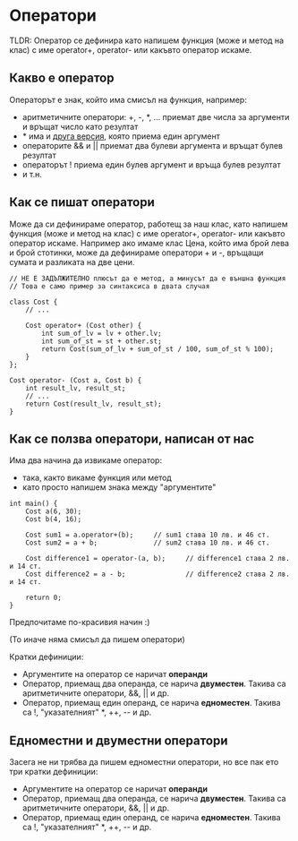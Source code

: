 # Оператори

TLDR: Оператор се дефинира като напишем функция (може и метод на клас) с име operator+, operator- или какъвто
оператор искаме.

## Какво е оператор

Операторът е знак, който има смисъл на функция, например:
- аритметичните оператори: +, -, *, ... приемат две числа за аргументи и връщат число като резултат
- \* има и [друга версия](), която приема един аргумент
- операторите && и || приемат два булеви аргумента и връщат булев резултат
- операторът ! приема един булев аргумент и връща булев резултат
- и т.н.

## Как се пишат оператори

Може да си дефинираме оператор, работещ за наш клас, като напишем функция (може и метод на клас) с име operator+,
operator- или какъвто оператор искаме.
Например ако имаме клас Цена, който има брой лева и брой стотинки, може да дефинираме оператори + и -,
връщащи сумата и разликата на две цени.

    // НЕ Е ЗАДЪЛЖИТЕЛНО плюсът да е метод, а минусът да е външна функция
    // Това е само пример за синтаксиса в двата случая

    class Cost {
        // ...

        Cost operator+ (Cost other) {
            int sum_of_lv = lv + other.lv;
            int sum_of_st = st + other.st;
            return Cost(sum_of_lv + sum_of_st / 100, sum_of_st % 100);
        }
    };

    Cost operator- (Cost a, Cost b) {
        int result_lv, result_st;
        // ...
        return Cost(result_lv, result_st);
    }

## Как се ползва оператори, написан от нас

Има два начина да извикаме оператор:
- така, както викаме функция или метод
- като просто напишем знака между "аргументите"

<span></span>

    int main() {
        Cost a(6, 30);
        Cost b(4, 16);

        Cost sum1 = a.operator+(b);     // sum1 става 10 лв. и 46 ст.
        Cost sum2 = a + b;              // sum2 става 10 лв. и 46 ст.

        Cost difference1 = operator-(a, b);     // difference1 става 2 лв. и 14 ст.
        Cost difference2 = a - b;               // difference2 става 2 лв. и 14 ст.

        return 0;
    }

Предпочитаме по-красивия начин :)

(То иначе няма смисъл да пишем оператори)

Кратки дефиниции:
- Аргументите на оператор се наричат **операнди**
- Оператор, приемащ два операнда, се нарича **двуместен**. Такива са аритметичните оператори, &&, || и др.
- Оператор, приемащ един операнд, се нарича **едноместен**. Такива са !, "указателният" *, ++, -- и др.

## Едноместни и двуместни оператори

Засега не ни трябва да пишем едноместни оператори, но все пак ето три кратки дефиниции:

- Аргументите на оператор се наричат **операнди**
- Оператор, приемащ два операнда, се нарича **двуместен**. Такива са аритметичните оператори, &&, || и др.
- Оператор, приемащ един операнд, се нарича **едноместен**. Такива са !, "указателният" *, ++, -- и др.
